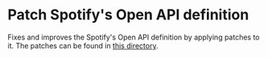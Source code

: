 # Patch Spotify's Open API definition

Fixes and improves the Spotify's Open API definition by applying patches to it. The patches can be found in [this directory](./src/main/resources/patches).
